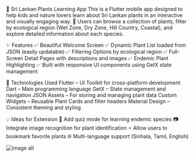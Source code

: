 🌱 Sri Lankan Plants Learning App
This is a Flutter mobile app designed to help kids and nature lovers learn about Sri Lankan plants in an interactive and visually engaging way. 🌿
Users can browse a collection of plants, filter by ecological region (Wet Zone, Dry Zone, Hill Country, Coastal), and explore detailed information about each species.

✨ Features
✅ Beautiful Welcome Screen
✅ Dynamic Plant List loaded from JSON (easily updatable)
✅ Filtering Options by ecological region
✅ Full-Screen Detail Pages with descriptions and images
✅ Endemic Plant Highlighting
✅ Built with responsive UI components using GetX state management

🌿 Technologies Used
Flutter – UI Toolkit for cross-platform development
Dart – Main programming language
GetX – State management and navigation
JSON Assets – For storing and managing plant data
Custom Widgets – Reusable Plant Cards and filter headers
Material Design – Consistent theming and styling

💡 Ideas for Extension
🌱 Add quiz mode for learning endemic species
📷 Integrate image recognition for plant identification
⭐ Allow users to bookmark favorite plants
🌐 Multi-language support (Sinhala, Tamil, English)

![image alt](https://github.com/ktsweerathunga/Simple_Plant_App/blob/49135e7f45cf3fd9bd10aaf92f62258a73c2d8cc/Plant%20UI.png)
